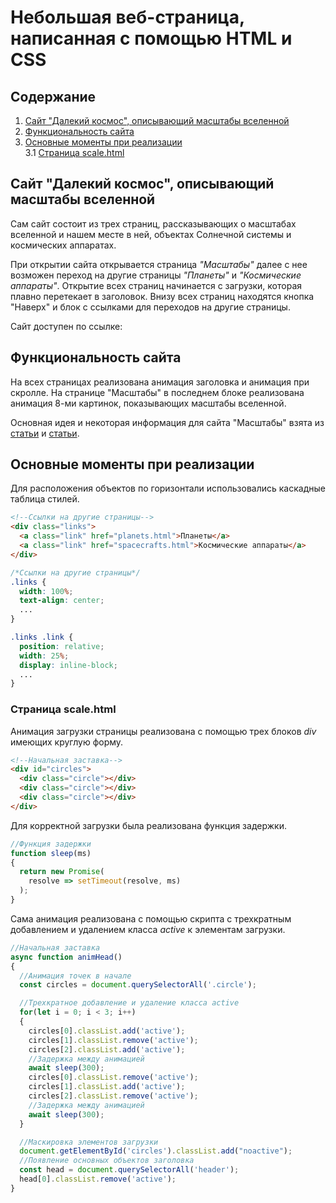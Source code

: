 # Небольшая веб-страница, написанная с помощью HTML и CSS

## Содержание

1. [Сайт "Далекий космос", описывающий масштабы вселенной](#сайт)
2. [Функциональность сайта](#функциональность)
3. [Основные моменты при реализации](#реализация)  
    3.1 [Страница scale.html](#scale)

<a name="сайт"></a>
## Сайт "Далекий космос", описывающий масштабы вселенной

Сам сайт состоит из трех страниц, рассказывающих о масштабах вселенной и нашем месте в ней, объектах Солнечной системы и космических аппаратах.

При открытии сайта открывается страница _"Масштабы"_ далее с нее возможен переход на другие страницы _"Планеты"_ и _"Космические аппараты"_. Открытие всех страниц начинается с загрузки, которая плавно перетекает в заголовок. Внизу всех страниц находятся кнопка "Наверх" и блок с ссылками для переходов на другие страницы.

Сайт доступен по ссылке:

<a name="функциональность"></a>
## Функциональность сайта

На всех страницах реализована анимация заголовка и анимация при скролле. На странице "Масштабы" в последнем блоке реализована анимация 8-ми картинок, показывающих масштабы вселенной.

Основная идея и некоторая информация для сайта "Масштабы" взята из [статьи](https://zen.yandex.ru/media/id/61118a9e252a7425afc22df9/razmery-nashei-zemli-k-masshtabam-vselennoi-6117e93c74a4fa1687d0764e) и [статьи](https://mrvorchun.livejournal.com/3123909.html?noscroll).

<a name="реализация"></a>
## Основные моменты при реализации

Для расположения объектов по горизонтали использовались каскадные таблица стилей.

```html
<!--Ссылки на другие страницы-->
<div class="links">
  <a class="link" href="planets.html">Планеты</a>
  <a class="link" href="spacecrafts.html">Космические аппараты</a>
</div>
```

```CSS
/*Ссылки на другие страницы*/
.links {
  width: 100%;
  text-align: center;
  ...
}

.links .link {
  position: relative;
  width: 25%;
  display: inline-block;
  ...
}
```

<a name="scale"></a>
### Страница scale.html

Анимация загрузки страницы реализована с помощью трех блоков _div_ имеющих круглую форму.

```html
<!--Начальная заставка-->
<div id="circles">
  <div class="circle"></div>
  <div class="circle"></div>
  <div class="circle"></div>
</div>
```

Для корректной загрузки была реализована функция задержки.

```js
//Функция задержки
function sleep(ms)
{
  return new Promise(
    resolve => setTimeout(resolve, ms)
  );
}
```

Сама анимация реализована с помощью скрипта с трехкратным добавлением и удалением класса _active_ к элементам загрузки.

```js
//Начальная заставка
async function animHead()
{
  //Анимация точек в начале
  const circles = document.querySelectorAll('.circle');

  //Трехкратное добавление и удаление класса active
  for(let i = 0; i < 3; i++)
  {
    circles[0].classList.add('active');
    circles[1].classList.remove('active');
    circles[2].classList.add('active');
    //Задержка между анимацией
    await sleep(300);
    circles[0].classList.remove('active');
    circles[1].classList.add('active');
    circles[2].classList.remove('active');
    //Задержка между анимацией
    await sleep(300);
  }

  //Маскировка элементов загрузки
  document.getElementById('circles').classList.add("noactive");
  //Появление основных объектов заголовка
  const head = document.querySelectorAll('header');
  head[0].classList.remove('active');
}
```
